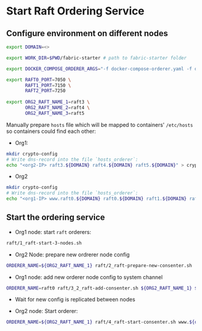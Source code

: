 # Start Raft Ordering Service

## Configure environment on different nodes

```bash
export DOMAIN=<>

export WORK_DIR=$PWD/fabric-starter # path to fabric-starter folder

export DOCKER_COMPOSE_ORDERER_ARGS="-f docker-compose-orderer.yaml -f docker-compose-orderer-multihost.yaml"

export RAFT0_PORT=7050 \
       RAFT1_PORT=7150 \
       RAFT2_PORT=7250
       
export ORG2_RAFT_NAME_1=raft3 \
       ORG2_RAFT_NAME_2=raft4 \
       ORG2_RAFT_NAME_3=raft5
```

Manually prepare `hosts` file which will be mapped to containers' `/etc/hosts` so containers could find each other:  
* Org1:
```bash
mkdir crypto-config
# Write dns-record into the file `hosts_orderer`:
echo "<org2-IP> raft3.${DOMAIN} raft4.${DOMAIN} raft5.${DOMAIN}" > crypto-config/hosts_orderer
```


* Org2 
```bash
mkdir crypto-config
# Write dns-record into the file `hosts_orderer`:
echo "<org1-IP> www.raft0.${DOMAIN} raft0.${DOMAIN} raft1.${DOMAIN} raft2.${DOMAIN}" > crypto-config/hosts_orderer
```



## Start the ordering service

* Org1 node: start `raft` orderers:  
```bash
raft/1_raft-start-3-nodes.sh 
```

* Org2 Node: prepare new ordrerer node config 
```bash
ORDERER_NAME=${ORG2_RAFT_NAME_1} raft/2_raft-prepare-new-consenter.sh
```

* Org1 node: add new orderer node config to system channel
```bash
ORDERER_NAME=raft0 raft/3_2_raft-add-consenter.sh ${ORG2_RAFT_NAME_1} ${ORG2_DOMAIN:-${DOMAIN}} ${RAFT0_PORT}
```
* Wait for new config is replicated between nodes 

* Org2 node: Start orderer:
```bash
ORDERER_NAME=${ORG2_RAFT_NAME_1} raft/4_raft-start-consenter.sh www.${domain1}
```

